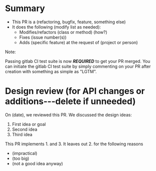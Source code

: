 # Summary

- This PR is a (refactoring, bugfix, feature, something else)
- It does the following (modify list as needed):
  - Modifies/refactors (class or method) (how?)
  - Fixes (issue number(s))
  - Adds (specific feature) at the request of (project or person)

Note:

Passing gitlab CI test suite is now ***REQUIRED*** to get your PR merged.
You can initiate the gitlab CI test suite by simply commenting on your PR 
after creation with something as simple as "LGTM".

# Design review (for API changes or additions---delete if unneeded)

On (date), we reviewed this PR.  We discussed the design ideas:

1. First idea or goal
2. Second idea
3. Third idea

This PR implements 1. and 3.  It leaves out 2. for the following reasons

- (impractical)
- (too big)
- (not a good idea anyway)
